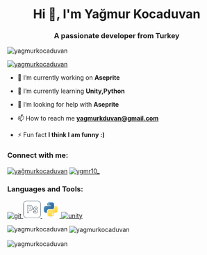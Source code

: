 <h1 align="center">Hi 👋, I'm Yağmur Kocaduvan</h1>
<h3 align="center">A passionate developer from Turkey</h3>

<p align="left"> <img src="https://komarev.com/ghpvc/?username=yagmurkocaduvan&label=Profile%20views&color=0e75b6&style=flat" alt="yagmurkocaduvan" /> </p>

<p align="left"> <a href="https://github.com/ryo-ma/github-profile-trophy"><img src="https://github-profile-trophy.vercel.app/?username=yagmurkocaduvan" alt="yagmurkocaduvan" /></a> </p>

- 🔭 I’m currently working on **Aseprite**

- 🌱 I’m currently learning **Unity,Python**

- 🤝 I’m looking for help with **Aseprite**

- 📫 How to reach me **yagmurkduvan@gmail.com**

- ⚡ Fun fact **I think I am funny :)**

<h3 align="left">Connect with me:</h3>
<p align="left">
<a href="https://linkedin.com/in/yağmurkocaduvan" target="blank"><img align="center" src="https://raw.githubusercontent.com/rahuldkjain/github-profile-readme-generator/master/src/images/icons/Social/linked-in-alt.svg" alt="yağmurkocaduvan" height="30" width="40" /></a>
<a href="https://instagram.com/ygmr10_" target="blank"><img align="center" src="https://raw.githubusercontent.com/rahuldkjain/github-profile-readme-generator/master/src/images/icons/Social/instagram.svg" alt="ygmr10_" height="30" width="40" /></a>
</p>

<h3 align="left">Languages and Tools:</h3>
<p align="left"> <a href="https://git-scm.com/" target="_blank" rel="noreferrer"> <img src="https://www.vectorlogo.zone/logos/git-scm/git-scm-icon.svg" alt="git" width="40" height="40"/> </a> <a href="https://www.photoshop.com/en" target="_blank" rel="noreferrer"> <img src="https://raw.githubusercontent.com/devicons/devicon/master/icons/photoshop/photoshop-line.svg" alt="photoshop" width="40" height="40"/> </a> <a href="https://www.python.org" target="_blank" rel="noreferrer"> <img src="https://raw.githubusercontent.com/devicons/devicon/master/icons/python/python-original.svg" alt="python" width="40" height="40"/> </a> <a href="https://unity.com/" target="_blank" rel="noreferrer"> <img src="https://www.vectorlogo.zone/logos/unity3d/unity3d-icon.svg" alt="unity" width="40" height="40"/> </a> </p>

<p><img align="left" src="https://github-readme-stats.vercel.app/api/top-langs?username=yagmurkocaduvan&show_icons=true&locale=en&layout=compact" alt="yagmurkocaduvan" /></p>

<p>&nbsp;<img align="center" src="https://github-readme-stats.vercel.app/api?username=yagmurkocaduvan&show_icons=true&locale=en" alt="yagmurkocaduvan" /></p>

<p><img align="center" src="https://github-readme-streak-stats.herokuapp.com/?user=yagmurkocaduvan&" alt="yagmurkocaduvan" /></p>

